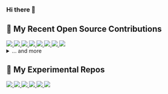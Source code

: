 ### Hi there 👋

<h2>📘 My Recent Open Source Contributions</h2>

<div>
  <a href="https://github.com/caxlsx/caxlsx/issues?q=author%3Akiskoza">
    <picture>
      <source
          srcset="https://github-readme-stats.vercel.app/api/pin/?username=caxlsx&repo=caxlsx&show_owner=true&description_lines_count=2&theme=dark"
          media="(prefers-color-scheme: dark)"/>
      <source
          srcset="https://github-readme-stats.vercel.app/api/pin/?username=caxlsx&repo=caxlsx&show_owner=true&description_lines_count=2"
          media="(prefers-color-scheme: light), (prefers-color-scheme: no-preference)"/>
      <img src="https://github-readme-stats.vercel.app/api/pin/?username=caxlsx&repo=caxlsx&show_owner=true&description_lines_count=2"/>
    </picture>
  </a>

  <a href="https://github.com/jnunemaker/crack/issues?q=author%3Akiskoza">
    <picture>
      <source
          srcset="https://github-readme-stats.vercel.app/api/pin/?username=jnunemaker&repo=crack&show_owner=true&description_lines_count=2&theme=dark"
          media="(prefers-color-scheme: dark)"/>
      <source
          srcset="https://github-readme-stats.vercel.app/api/pin/?username=jnunemaker&repo=crack&show_owner=true&description_lines_count=2"
          media="(prefers-color-scheme: light), (prefers-color-scheme: no-preference)"/>
      <img src="https://github-readme-stats.vercel.app/api/pin/?username=jnunemaker&repo=crack&show_owner=true&description_lines_count=2"/>
    </picture>
  </a>

  <a href="https://github.com/caxlsx/caxlsx_rails/issues?q=author%3Akiskoza">
    <picture>
      <source
          srcset="https://github-readme-stats.vercel.app/api/pin/?username=caxlsx&repo=caxlsx_rails&show_owner=true&description_lines_count=2&theme=dark"
          media="(prefers-color-scheme: dark)"/>
      <source
          srcset="https://github-readme-stats.vercel.app/api/pin/?username=caxlsx&repo=caxlsx_rails&show_owner=true&description_lines_count=2"
          media="(prefers-color-scheme: light), (prefers-color-scheme: no-preference)"/>
      <img src="https://github-readme-stats.vercel.app/api/pin/?username=caxlsx&repo=caxlsx_rails&show_owner=true&description_lines_count=2"/>
    </picture>
  </a>

  <a href="https://github.com/pulsar-edit/pulsar/issues?q=author%3Akiskoza">
    <picture>
      <source
          srcset="https://github-readme-stats.vercel.app/api/pin/?username=pulsar-edit&repo=pulsar&show_owner=true&description_lines_count=2&theme=dark"
          media="(prefers-color-scheme: dark)"/>
      <source
          srcset="https://github-readme-stats.vercel.app/api/pin/?username=pulsar-edit&repo=pulsar&show_owner=true&description_lines_count=2"
          media="(prefers-color-scheme: light), (prefers-color-scheme: no-preference)"/>
      <img src="https://github-readme-stats.vercel.app/api/pin/?username=pulsar-edit&repo=pulsar&show_owner=true&description_lines_count=2"/>
    </picture>
  </a>

  <a href="https://github.com/DarthSim/overmind/issues?q=author%3Akiskoza">
    <picture>
      <source
          srcset="https://github-readme-stats.vercel.app/api/pin/?username=DarthSim&repo=overmind&show_owner=true&description_lines_count=2&theme=dark"
          media="(prefers-color-scheme: dark)"/>
      <source
          srcset="https://github-readme-stats.vercel.app/api/pin/?username=DarthSim&repo=overmind&show_owner=true&description_lines_count=2"
          media="(prefers-color-scheme: light), (prefers-color-scheme: no-preference)"/>
      <img src="https://github-readme-stats.vercel.app/api/pin/?username=DarthSim&repo=overmind&show_owner=true&description_lines_count=2"/>
    </picture>
  </a>

  <a href="https://github.com/hotwired/turbo-android/issues?q=author%3Akiskoza">
    <picture>
      <source
          srcset="https://github-readme-stats.vercel.app/api/pin/?username=hotwired&repo=turbo-android&show_owner=true&description_lines_count=2&theme=dark"
          media="(prefers-color-scheme: dark)"/>
      <source
          srcset="https://github-readme-stats.vercel.app/api/pin/?username=hotwired&repo=turbo-android&show_owner=true&description_lines_count=2"
          media="(prefers-color-scheme: light), (prefers-color-scheme: no-preference)"/>
      <img src="https://github-readme-stats.vercel.app/api/pin/?username=hotwired&repo=turbo-android&show_owner=true&description_lines_count=2"/>
    </picture>
  </a>

  <a href="https://github.com/filestack/filestack-js/issues?q=author%3Akiskoza">
    <picture>
      <source
          srcset="https://github-readme-stats.vercel.app/api/pin/?username=filestack&repo=filestack-js&show_owner=true&description_lines_count=2&theme=dark"
          media="(prefers-color-scheme: dark)"/>
      <source
          srcset="https://github-readme-stats.vercel.app/api/pin/?username=filestack&repo=filestack-js&show_owner=true&description_lines_count=2"
          media="(prefers-color-scheme: light), (prefers-color-scheme: no-preference)"/>
      <img src="https://github-readme-stats.vercel.app/api/pin/?username=filestack&repo=filestack-js&show_owner=true&description_lines_count=2"/>
    </picture>
  </a>

  <a href="https://github.com/mhanberg/lazyasdf/issues?q=author%3Akiskoza">
    <picture>
      <source
          srcset="https://github-readme-stats.vercel.app/api/pin/?username=mhanberg&repo=lazyasdf&show_owner=true&description_lines_count=2&theme=dark"
          media="(prefers-color-scheme: dark)"/>
      <source
          srcset="https://github-readme-stats.vercel.app/api/pin/?username=mhanberg&repo=lazyasdf&show_owner=true&description_lines_count=2"
          media="(prefers-color-scheme: light), (prefers-color-scheme: no-preference)"/>
      <img src="https://github-readme-stats.vercel.app/api/pin/?username=mhanberg&repo=lazyasdf&show_owner=true&description_lines_count=2"/>
    </picture>
  </a>
</div>

<details><summary>... and more</summary>
<ul>
  <li>
    <a href="https://github.com/alxlion/eyeloupe/issues?q=author%3Akiskoza">alxlion/eyeloupe</a>
  </li>

  <li>
    <a href="https://github.com/kiskoza/Above-and-Beyond/issues?q=author%3Akiskoza">kiskoza/Above-and-Beyond</a>
  </li>

  <li>
    <a href="https://github.com/grosser/parallel_tests/issues?q=author%3Akiskoza">grosser/parallel_tests</a>
  </li>

  <li>
    <a href="https://github.com/simukappu/activity_notification/issues?q=author%3Akiskoza">simukappu/activity_notification</a>
  </li>

  <li>
    <a href="https://github.com/fnando/i18n/issues?q=author%3Akiskoza">fnando/i18n</a>
  </li>

  <li>
    <a href="https://github.com/faker-ruby/faker/issues?q=author%3Akiskoza">faker-ruby/faker</a>
  </li>

  <li>
    <a href="https://github.com/github/advisory-database/issues?q=author%3Akiskoza">github/advisory-database</a>
  </li>

  <li>
    <a href="https://github.com/denysdovhan/vacuum-card/issues?q=author%3Akiskoza">denysdovhan/vacuum-card</a>
  </li>

  <li>
    <a href="https://github.com/xzyfer/sass-graph/issues?q=author%3Akiskoza">xzyfer/sass-graph</a>
  </li>

  <li>
    <a href="https://github.com/tokland/arch-bootstrap/issues?q=author%3Akiskoza">tokland/arch-bootstrap</a>
  </li>

  <li>
    <a href="https://github.com/rails/marcel/issues?q=author%3Akiskoza">rails/marcel</a>
  </li>

  <li>
    <a href="https://github.com/DmitryTsepelev/rubocop-graphql/issues?q=author%3Akiskoza">DmitryTsepelev/rubocop-graphql</a>
  </li>
</ul>
</details>

<h2>🔨 My Experimental Repos</h2>

<div>
  <a href="https://github.com/kiskoza/lazy_overmind">
    <picture>
      <source
          srcset="https://github-readme-stats.vercel.app/api/pin/?username=kiskoza&repo=lazy_overmind&show_owner=false&description_lines_count=2&theme=dark"
          media="(prefers-color-scheme: dark)"/>
      <source
          srcset="https://github-readme-stats.vercel.app/api/pin/?username=kiskoza&repo=lazy_overmind&show_owner=false&description_lines_count=2"
          media="(prefers-color-scheme: light), (prefers-color-scheme: no-preference)"/>
      <img src="https://github-readme-stats.vercel.app/api/pin/?username=kiskoza&repo=lazy_overmind&show_owner=false&description_lines_count=2"/>
    </picture>
  </a>

  <a href="https://github.com/kiskoza/rustlings">
    <picture>
      <source
          srcset="https://github-readme-stats.vercel.app/api/pin/?username=kiskoza&repo=rustlings&show_owner=false&description_lines_count=2&theme=dark"
          media="(prefers-color-scheme: dark)"/>
      <source
          srcset="https://github-readme-stats.vercel.app/api/pin/?username=kiskoza&repo=rustlings&show_owner=false&description_lines_count=2"
          media="(prefers-color-scheme: light), (prefers-color-scheme: no-preference)"/>
      <img src="https://github-readme-stats.vercel.app/api/pin/?username=kiskoza&repo=rustlings&show_owner=false&description_lines_count=2"/>
    </picture>
  </a>

  <a href="https://github.com/kiskoza/dev-containers">
    <picture>
      <source
          srcset="https://github-readme-stats.vercel.app/api/pin/?username=kiskoza&repo=dev-containers&show_owner=false&description_lines_count=2&theme=dark"
          media="(prefers-color-scheme: dark)"/>
      <source
          srcset="https://github-readme-stats.vercel.app/api/pin/?username=kiskoza&repo=dev-containers&show_owner=false&description_lines_count=2"
          media="(prefers-color-scheme: light), (prefers-color-scheme: no-preference)"/>
      <img src="https://github-readme-stats.vercel.app/api/pin/?username=kiskoza&repo=dev-containers&show_owner=false&description_lines_count=2"/>
    </picture>
  </a>

  <a href="https://github.com/kiskoza/bootstrap-view_component">
    <picture>
      <source
          srcset="https://github-readme-stats.vercel.app/api/pin/?username=kiskoza&repo=bootstrap-view_component&show_owner=false&description_lines_count=2&theme=dark"
          media="(prefers-color-scheme: dark)"/>
      <source
          srcset="https://github-readme-stats.vercel.app/api/pin/?username=kiskoza&repo=bootstrap-view_component&show_owner=false&description_lines_count=2"
          media="(prefers-color-scheme: light), (prefers-color-scheme: no-preference)"/>
      <img src="https://github-readme-stats.vercel.app/api/pin/?username=kiskoza&repo=bootstrap-view_component&show_owner=false&description_lines_count=2"/>
    </picture>
  </a>

  <a href="https://github.com/kiskoza/home-assistant-engine">
    <picture>
      <source
          srcset="https://github-readme-stats.vercel.app/api/pin/?username=kiskoza&repo=home-assistant-engine&show_owner=false&description_lines_count=2&theme=dark"
          media="(prefers-color-scheme: dark)"/>
      <source
          srcset="https://github-readme-stats.vercel.app/api/pin/?username=kiskoza&repo=home-assistant-engine&show_owner=false&description_lines_count=2"
          media="(prefers-color-scheme: light), (prefers-color-scheme: no-preference)"/>
      <img src="https://github-readme-stats.vercel.app/api/pin/?username=kiskoza&repo=home-assistant-engine&show_owner=false&description_lines_count=2"/>
    </picture>
  </a>

  <a href="https://github.com/kiskoza/pass-outdated">
    <picture>
      <source
          srcset="https://github-readme-stats.vercel.app/api/pin/?username=kiskoza&repo=pass-outdated&show_owner=false&description_lines_count=2&theme=dark"
          media="(prefers-color-scheme: dark)"/>
      <source
          srcset="https://github-readme-stats.vercel.app/api/pin/?username=kiskoza&repo=pass-outdated&show_owner=false&description_lines_count=2"
          media="(prefers-color-scheme: light), (prefers-color-scheme: no-preference)"/>
      <img src="https://github-readme-stats.vercel.app/api/pin/?username=kiskoza&repo=pass-outdated&show_owner=false&description_lines_count=2"/>
    </picture>
  </a>
</div>
